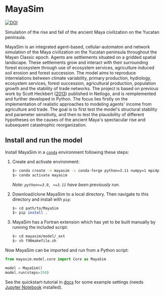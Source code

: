 # MayaSim

[![DOI](https://zenodo.org/badge/DOI/10.5281/zenodo.13734595.svg)](https://doi.org/10.5281/zenodo.13734595)

Simulation of the rise and fall of the ancient Maya civilization on the Yucatan peninsula.

MayaSim is an integrated agent-based, cellular-automaton and network simulation of the Maya civilization on the Yucatan peninsula throughout the Mayan Classic epoch. Agents are settlements situated on a gridded spatial landscape. These settlements grow and interact with their surrounding forest ecosystem through use of ecosystem services, agriculture induced soil erosion and forest succession. The model aims to reproduce interrelations between climate variability, primary production, hydrology, ecosystem services, forest succession, agricultural production, population growth and the stability of trade networks. The project is based on previous work by Scott Heckbert ([2013](https://www.comses.net/codebases/3063/releases/1.3.0/)) published in Netlogo, and is reimplemented and further developed in Python. The focus lies firstly on the implementation of realistic approaches to modeling agents' income from agriculture and trade. The goal is to first test the model's structural stability and parameter sensitivity, and then to test the plausibility of different hypotheses on the causes of the ancient Maya's spectacular rise and subsequent catastrophic reorganization.

## Install and run the model

Install MayaSim in a [`conda`](https://docs.anaconda.com/miniconda/) environment following these steps:

1. Create and activate environment:
    ```bash
    $> conda create -n mayasim -c conda-forge python=3.11 numpy=1 mpi4py gfortran pandas networkx scipy sympy matplotlib tqdm pytables notebook
    $> conda activate mayasim
    ```
    _Note: `python>=3.9, <=3.11` have been previously run._

2. Download/clone MayaSim to a local directory. Then navigate to this directory and install with `pip`:
    ```bash
    $> cd path/to/MayaSim
    $> pip install .
    ```

3. MayaSim has a Fortran extension which has yet to be built manually by running the included script:
    ```bash
    $> cd mayasim/model/_ext
    $> sh f90makefile.sh
    ```

Now MayaSim can be imported and run from a Python script:

```python
from mayasim.model.core import Core as MayaSim

model = MayaSim()
model.run(steps=350)
```

See the quickstart-tutorial in [docs](docs) for some example settings (needs 
[Jupyter Notebook](https://jupyter-notebook.readthedocs.io/en/latest/) installed).
